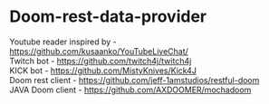 # Doom-rest-data-provider

Youtube reader inspired by - https://github.com/kusaanko/YouTubeLiveChat/ <br>
Twitch bot  - https://github.com/twitch4j/twitch4j <br>
KICK bot - https://github.com/MistyKnives/Kick4J <br>
Doom rest client - https://github.com/jeff-1amstudios/restful-doom <br>
JAVA Doom client - https://github.com/AXDOOMER/mochadoom <br>
